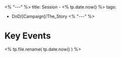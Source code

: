 <% "---" %>
title: Session - <% tp.date.now() %>
tags:
- DnD/[Campaign]/The_Story
<% "---" %>
# Key Events


<% tp.file.rename( tp.date.now() ) %>
